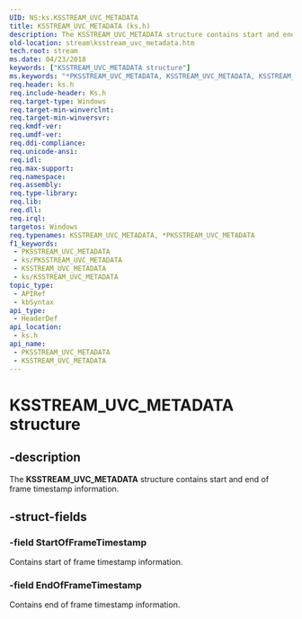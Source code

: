 ```yaml
---
UID: NS:ks.KSSTREAM_UVC_METADATA
title: KSSTREAM_UVC_METADATA (ks.h)
description: The KSSTREAM_UVC_METADATA structure contains start and end of frame timestamp information.
old-location: stream\ksstream_uvc_metadata.htm
tech.root: stream
ms.date: 04/23/2018
keywords: ["KSSTREAM_UVC_METADATA structure"]
ms.keywords: "*PKSSTREAM_UVC_METADATA, KSSTREAM_UVC_METADATA, KSSTREAM_UVC_METADATA structure [Streaming Media Devices], PKSSTREAM_UVC_METADATA, PKSSTREAM_UVC_METADATA structure pointer [Streaming Media Devices], ks/KSSTREAM_UVC_METADATA, ks/PKSSTREAM_UVC_METADATA, stream.ksstream_uvc_metadata"
req.header: ks.h
req.include-header: Ks.h
req.target-type: Windows
req.target-min-winverclnt: 
req.target-min-winversvr: 
req.kmdf-ver: 
req.umdf-ver: 
req.ddi-compliance: 
req.unicode-ansi: 
req.idl: 
req.max-support: 
req.namespace: 
req.assembly: 
req.type-library: 
req.lib: 
req.dll: 
req.irql: 
targetos: Windows
req.typenames: KSSTREAM_UVC_METADATA, *PKSSTREAM_UVC_METADATA
f1_keywords:
 - PKSSTREAM_UVC_METADATA
 - ks/PKSSTREAM_UVC_METADATA
 - KSSTREAM_UVC_METADATA
 - ks/KSSTREAM_UVC_METADATA
topic_type:
 - APIRef
 - kbSyntax
api_type:
 - HeaderDef
api_location:
 - ks.h
api_name:
 - PKSSTREAM_UVC_METADATA
 - KSSTREAM_UVC_METADATA
---
```


# KSSTREAM_UVC_METADATA structure


## -description

The <b>KSSTREAM_UVC_METADATA</b> structure contains start and end of frame timestamp information.

## -struct-fields

### -field StartOfFrameTimestamp

Contains  start of frame timestamp information.

### -field EndOfFrameTimestamp

Contains end of frame timestamp information.

